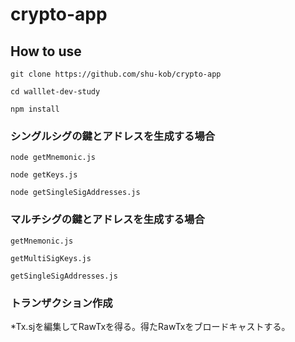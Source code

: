 # crypto-app

## How to use

```
git clone https://github.com/shu-kob/crypto-app

cd walllet-dev-study

npm install
```


### シングルシグの鍵とアドレスを生成する場合

```
node getMnemonic.js

node getKeys.js

node getSingleSigAddresses.js
```

### マルチシグの鍵とアドレスを生成する場合

```
getMnemonic.js

getMultiSigKeys.js

getSingleSigAddresses.js
```

### トランザクション作成

*Tx.sjを編集してRawTxを得る。得たRawTxをブロードキャストする。

